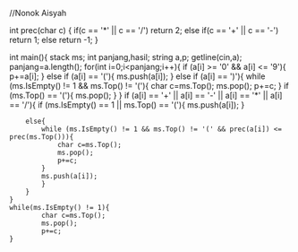 //Nonok Aisyah

int prec(char c)
{
    if(c == '*' || c == '/')
    return 2;
    else if(c == '+' || c == '-')
    return 1;
    else
    return -1;
}


int main(){
	stack ms;
	int panjang,hasil;
	string a,p;
	getline(cin,a);
	panjang=a.length();
	for(int i=0;i<panjang;i++){
		if (a[i] >= '0' && a[i] <= '9'){
			p+=a[i];
		}
		else if (a[i] ==  '('){
			ms.push(a[i]);
		}
		else if (a[i] == ')'){
			while (ms.IsEmpty() != 1 && ms.Top() != '('){
				char c=ms.Top();
				ms.pop();
				p+=c;
			}
			if (ms.Top() == '('){
				ms.pop();
			}
		}
		if (a[i] == '+' || a[i] == '-' || a[i] == '*' || a[i] == '/'){
			if (ms.IsEmpty() == 1 || ms.Top() == '('){
				ms.push(a[i]);
			}
		
		else{
			while (ms.IsEmpty() != 1 && ms.Top() != '(' && prec(a[i]) <= prec(ms.Top())){
				char c=ms.Top();
				ms.pop();
				p+=c;
			}
			ms.push(a[i]);
			}	
		}
	}
	while(ms.IsEmpty() != 1){
			char c=ms.Top();
			ms.pop();
			p+=c;
	}
